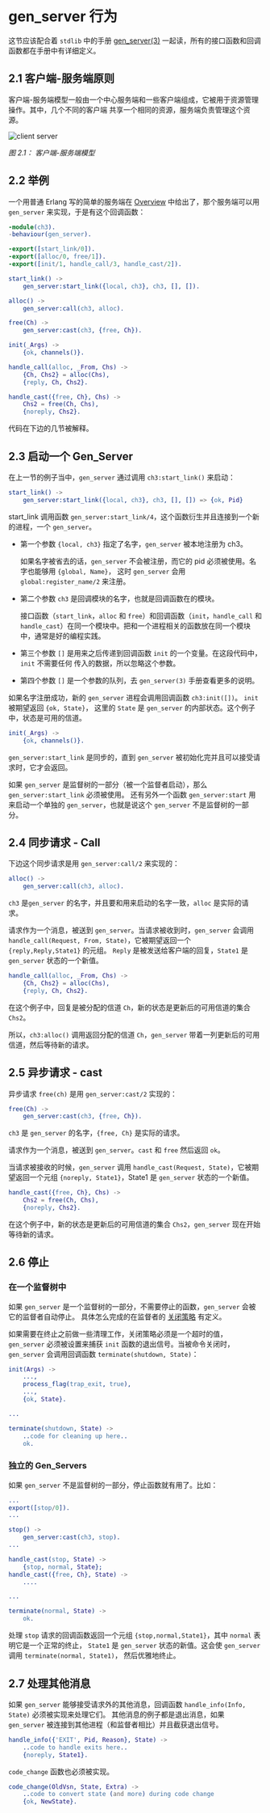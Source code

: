 # gen_server 行为

这节应该配合着 `stdlib` 中的手册 [gen_server(3)](http://www.erlang.org/doc/man/gen_server.html)
一起读，所有的接口函数和回调函数都在手册中有详细定义。

## 2.1 客户端-服务端原则

客户端-服务端模型一般由一个中心服务端和一些客户端组成，它被用于资源管理操作。其中，几个不同的客户端
共享一个相同的资源，服务端负责管理这个资源。

![client server](./clientserver.gif)

*图 2.1： 客户端-服务端模型*

## 2.2 举例

一个用普通 Erlang 写的简单的服务端在 [Overview](./overview.md) 中给出了，那个服务端可以用 `gen_server`
来实现，于是有这个回调函数：

```erlang
-module(ch3).
-behaviour(gen_server).

-export([start_link/0]).
-export([alloc/0, free/1]).
-export([init/1, handle_call/3, handle_cast/2]).

start_link() ->
    gen_server:start_link({local, ch3}, ch3, [], []).

alloc() ->
    gen_server:call(ch3, alloc).

free(Ch) ->
    gen_server:cast(ch3, {free, Ch}).

init(_Args) ->
    {ok, channels()}.

handle_call(alloc, _From, Chs) ->
    {Ch, Chs2} = alloc(Chs),
    {reply, Ch, Chs2}.

handle_cast({free, Ch}, Chs) ->
    Chs2 = free(Ch, Chs),
    {noreply, Chs2}.
```

代码在下边的几节被解释。

## 2.3 启动一个 Gen_Server

在上一节的例子当中，`gen_server` 通过调用 `ch3:start_link()` 来启动：

```erlang
start_link() ->
    gen_server:start_link({local, ch3}, ch3, [], []) => {ok, Pid}
```

start_link 调用函数 `gen_server:start_link/4`，这个函数衍生并且连接到一个新的进程，一个 `gen_server`。

  * 第一个参数 `{local, ch3}` 指定了名字，`gen_server` 被本地注册为 ch3。

    如果名字被省去的话，`gen_server` 不会被注册，而它的 pid 必须被使用。名字也能够用 `{global, Name}`，
    这时 `gen_server` 会用 `global:register_name/2` 来注册。

  * 第二个参数 `ch3` 是回调模块的名字，也就是回调函数在的模块。

    接口函数（`start_link`，`alloc` 和 `free`）和回调函数（`init`，`handle_call` 和
    `handle_cast`）在同一个模块中。把和一个进程相关的函数放在同一个模块中，通常是好的编程实践。

  * 第三个参数 `[]` 是用来之后传递到回调函数 `init` 的一个变量。在这段代码中，`init` 不需要任何
    传入的数据，所以忽略这个参数。

  * 第四个参数 `[]` 是一个参数的队列，去 `gen_server(3)` 手册查看更多的说明。

如果名字注册成功，新的 `gen_server` 进程会调用回调函数 `ch3:init([])`。 `init` 被期望返回 `{ok, State}`，
这里的 `State` 是 `gen_server` 的内部状态。这个例子中，状态是可用的信道。

```erlang
init(_Args) ->
    {ok, channels()}.
```

`gen_server:start_link` 是同步的，直到 `gen_server` 被初始化完并且可以接受请求时，它才会返回。

如果 `gen_server` 是监督树的一部分（被一个监督者启动），那么 `gen_server:start_link` 必须被使用。
还有另外一个函数 `gen_server:start` 用来启动一个单独的 `gen_server`，也就是说这个 `gen_server`
不是监督树的一部分。

## 2.4 同步请求 - Call

下边这个同步请求是用 `gen_server:call/2` 来实现的：
```erlang
alloc() ->
    gen_server:call(ch3, alloc).
```

`ch3` 是`gen_server` 的名字，并且要和用来启动的名字一致，`alloc` 是实际的请求。

请求作为一个消息，被送到 `gen_server`。当请求被收到时，`gen_server` 会调用
`handle_call(Request, From, State)`，它被期望返回一个 `{reply,Reply,State1}` 的元组。
`Reply` 是被发送给客户端的回复，`State1` 是 `gen_server` 状态的一个新值。

```erlang
handle_call(alloc, _From, Chs) ->
    {Ch, Chs2} = alloc(Chs),
    {reply, Ch, Chs2}.
```

在这个例子中，回复是被分配的信道 `Ch`，新的状态是更新后的可用信道的集合 `Chs2`。

所以，`ch3:alloc()` 调用返回分配的信道 `Ch`，`gen_server` 带着一列更新后的可用信道，然后等待新的请求。

## 2.5 异步请求 - cast

异步请求 `free(ch)` 是用 `gen_server:cast/2` 实现的：

```erlang
free(Ch) ->
    gen_server:cast(ch3, {free, Ch}).
```

`ch3` 是 `gen_server` 的名字，`{free, Ch}` 是实际的请求。

请求作为一个消息，被送到 `gen_server`。`cast` 和 `free` 然后返回 `ok`。

当请求被接收的时候，`gen_server` 调用 `handle_cast(Request, State)`，它被期望返回一个元组
`{noreply, State1}`，State1 是 `gen_server` 状态的一个新值。

```erlang
handle_cast({free, Ch}, Chs) ->
    Chs2 = free(Ch, Chs),
    {noreply, Chs2}.
```

在这个例子中，新的状态是更新后的可用信道的集合 `Chs2`，`gen_server` 现在开始等待新的请求。

## 2.6 停止

### 在一个监督树中

如果 `gen_server` 是一个监督树的一部分，不需要停止的函数，`gen_server` 会被它的监督者自动停止。
具体怎么完成的在监督者的 [关闭策略](./supervisor.md) 有定义。

如果需要在终止之前做一些清理工作，关闭策略必须是一个超时的值，`gen_server` 必须被设置来捕获
`init` 函数的退出信号。当被命令关闭时，`gen_server` 会调用回调函数 `terminate(shutdown, State)`：

```erlang
init(Args) ->
    ...,
    process_flag(trap_exit, true),
    ...,
    {ok, State}.

...

terminate(shutdown, State) ->
    ..code for cleaning up here..
    ok.
```

### 独立的 Gen_Servers

如果 `gen_server` 不是监督树的一部分，停止函数就有用了。比如：

```erlang
...
export([stop/0]).
...

stop() ->
    gen_server:cast(ch3, stop).
...

handle_cast(stop, State) ->
    {stop, normal, State};
handle_cast({free, Ch}, State) ->
    ....

...

terminate(normal, State) ->
    ok.
```

处理 `stop` 请求的回调函数返回一个元组 `{stop,normal,State1}`，其中 `normal` 表明它是一个正常的终止，
`State1` 是 `gen_server` 状态的新值。这会使 `gen_server` 调用 `terminate(normal, State1)`，
然后优雅地终止。

## 2.7 处理其他消息

如果 `gen_server` 能够接受请求外的其他消息，回调函数 `handle_info(Info, State)` 必须被实现来处理它们。
其他消息的例子都是退出消息，如果 `gen_server` 被连接到其他进程（和监督者相比）并且截获退出信号。

```erlang
handle_info({'EXIT', Pid, Reason}, State) ->
    ..code to handle exits here..
    {noreply, State1}.
```

`code_change` 函数也必须被实现。

```erlang
code_change(OldVsn, State, Extra) ->
    ..code to convert state (and more) during code change
    {ok, NewState}.
```
